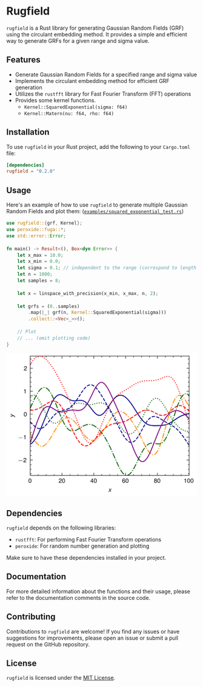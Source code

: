 # Rugfield

`rugfield` is a Rust library for generating Gaussian Random Fields (GRF) using the circulant embedding method. It provides a simple and efficient way to generate GRFs for a given range and sigma value.

## Features

- Generate Gaussian Random Fields for a specified range and sigma value
- Implements the circulant embedding method for efficient GRF generation
- Utilizes the `rustfft` library for Fast Fourier Transform (FFT) operations
- Provides some kernel functions.
  - `Kernel::SquaredExponential(sigma: f64)`
  - `Kernel::Matern(nu: f64, rho: f64)`

## Installation

To use `rugfield` in your Rust project, add the following to your `Cargo.toml` file:

```toml
[dependencies]
rugfield = "0.2.0"
```

## Usage

Here's an example of how to use `rugfield` to generate multiple Gaussian Random Fields and plot them: ([`examples/squared_exponential_test.rs`](examples/sqaured_exponential_test.rs))

```rust
use rugfield::{grf, Kernel};
use peroxide::fuga::*;
use std::error::Error;

fn main() -> Result<(), Box<dyn Error>> {
    let x_max = 10.0;
    let x_min = 0.0;
    let sigma = 0.1; // independent to the range (correspond to length 1)
    let n = 1000;
    let samples = 8;

    let x = linspace_with_precision(x_min, x_max, n, 2);

    let grfs = (0..samples)
        .map(|_| grf(n, Kernel::SquaredExponential(sigma)))
        .collect::<Vec<_>>();

    // Plot
    // ... (omit plotting code)
}
```


![Simple GRF Plot](examples/assets/squared_exponential_test.png)

## Dependencies

`rugfield` depends on the following libraries:

- `rustfft`: For performing Fast Fourier Transform operations
- `peroxide`: For random number generation and plotting

Make sure to have these dependencies installed in your project.

## Documentation

For more detailed information about the functions and their usage, please refer to the documentation comments in the source code.

## Contributing

Contributions to `rugfield` are welcome! If you find any issues or have suggestions for improvements, please open an issue or submit a pull request on the GitHub repository.

## License

`rugfield` is licensed under the [MIT License](LICENSE).
